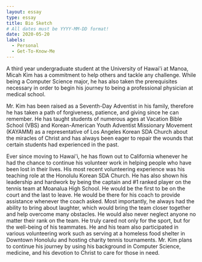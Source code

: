 ```yaml
---
layout: essay
type: essay
title: Bio Sketch
# All dates must be YYYY-MM-DD format!
date: 2020-05-20
labels:
  - Personal
  - Get-To-Know-Me
---
```


A third year undergraduate student at the University of Hawai'i at Manoa, Micah Kim has a commitment to help others and tackle any challenge. While being a Computer Science major, he has also taken the prerequisites necessary in order to begin his journey to being a professional physician at medical school. 

Mr. Kim has been raised as a Seventh-Day Adventist in his family, therefore he has taken a path of forgiveness, patience, and giving since he can remember. He has taught students of numerous ages at Vacation Bible School (VBS) and Korean-American Youth Adventist Missionary Movement (KAYAMM) as a representative of Los Angeles Korean SDA Church about the miracles of Christ and has always been eager to repair the wounds that certain students had experienced in the past. 

Ever since moving to Hawai'i, he has flown out to California whenever he had the chance to continue his volunteer work in helping people who have been lost in their lives. His most recent volunteering experience was his teaching role at the Honolulu Korean SDA Church. He has also shown his leadership and hardwork by being the captain and #1 ranked player on the tennis team at Moanalua High School. He would be the first to be on the court and the last to leave. He would be there for his coach to provide assistance whenever the coach asked. Most importantly, he always had the ability to bring about laughter, which would bring the team closer together and help overcome many obstacles. He would also never neglect anyone no matter their rank on the team. He truly cared not only for the sport, but for the well-being of his teammates. He and his team also participated in various volunteering work such as serving at a homeless food shelter in Downtown Honolulu and hosting charity tennis tournaments. Mr. Kim plans to continue his journey by using his background in Computer Science, medicine, and his devotion to Christ to care for those in need.
